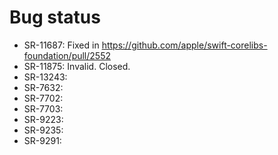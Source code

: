 # Bug status

* SR-11687: Fixed in https://github.com/apple/swift-corelibs-foundation/pull/2552
* SR-11875: Invalid. Closed.
* SR-13243:
* SR-7632:
* SR-7702:
* SR-7703:
* SR-9223:
* SR-9235:
* SR-9291:
